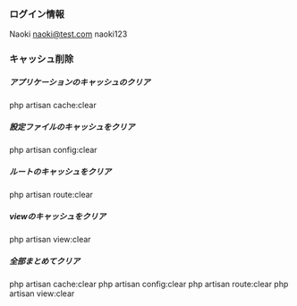 ### ログイン情報
Naoki
naoki@test.com
naoki123

### キャッシュ削除
##### アプリケーションのキャッシュのクリア
php artisan cache:clear

##### 設定ファイルのキャッシュをクリア
php artisan config:clear

##### ルートのキャッシュをクリア
php artisan route:clear

##### viewのキャッシュをクリア
php artisan view:clear

##### 全部まとめてクリア
php artisan cache:clear
php artisan config:clear
php artisan route:clear
php artisan view:clear